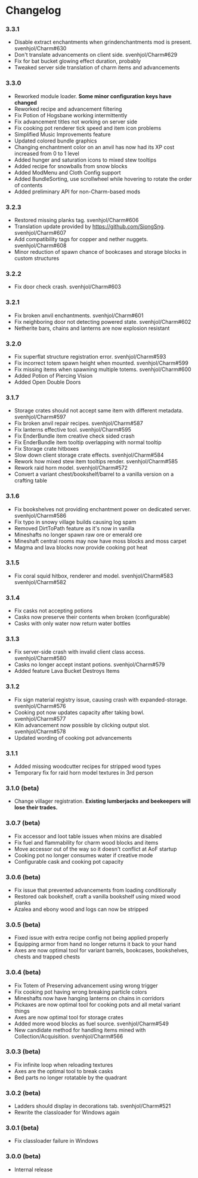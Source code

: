# Changelog

### 3.3.1
* Disable extract enchantments when grindenchantments mod is present. svenhjol/Charm#630
* Don't translate advancements on client side. svenhjol/Charm#629
* Fix for bat bucket glowing effect duration, probably
* Tweaked server side translation of charm items and advancements

### 3.3.0
* Reworked module loader. **Some minor configuration keys have changed**
* Reworked recipe and advancement filtering
* Fix Potion of Hogsbane working intermittently
* Fix advancement titles not working on server side
* Fix cooking pot renderer tick speed and item icon problems
* Simplified Music Improvements feature
* Updated colored bundle graphics
* Changing enchantment color on an anvil has now had its XP cost increased from 0 to 1 level
* Added hunger and saturation icons to mixed stew tooltips
* Added recipe for snowballs from snow blocks
* Added ModMenu and Cloth Config support
* Added BundleSorting, use scrollwheel while hovering to rotate the order of contents
* Added preliminary API for non-Charm-based mods

### 3.2.3
* Restored missing planks tag. svenhjol/Charm#606
* Translation update provided by <https://github.com/SiongSng>.  svenhjol/Charm#607
* Add compatibility tags for copper and nether nuggets. svenhjol/Charm#608
* Minor reduction of spawn chance of bookcases and storage blocks in custom structures

### 3.2.2
* Fix door check crash.  svenhjol/Charm#603

### 3.2.1
* Fix broken anvil enchantments.  svenhjol/Charm#601
* Fix neighboring door not detecting powered state.  svenhjol/Charm#602
* Netherite bars, chains and lanterns are now explosion resistant

### 3.2.0
* Fix superflat structure registration error.  svenhjol/Charm#593
* Fix incorrect totem spawn height when mounted.  svenhjol/Charm#599
* Fix missing items when spawning multiple totems.  svenhjol/Charm#600
* Added Potion of Piercing Vision
* Added Open Double Doors

### 3.1.7
* Storage crates should not accept same item with different metadata.  svenhjol/Charm#597
* Fix broken anvil repair recipes.  svenhjol/Charm#587
* Fix lanterns effective tool.  svenhjol/Charm#595
* Fix EnderBundle item creative check sided crash
* Fix EnderBundle item tooltip overlapping with normal tooltip
* Fix Storage crate hitboxes
* Slow down client storage crate effects.  svenhjol/Charm#584 
* Rework how mixed stew item tooltips render.  svenhjol/Charm#585
* Rework raid horn model.  svenhjol/Charm#572
* Convert a variant chest/bookshelf/barrel to a vanilla version on a crafting table

### 3.1.6
* Fix bookshelves not providing enchantment power on dedicated server. svenhjol/Charm#586
* Fix typo in snowy village builds causing log spam
* Removed DirtToPath feature as it's now in vanilla
* Mineshafts no longer spawn raw ore or emerald ore
* Mineshaft central rooms may now have moss blocks and moss carpet
* Magma and lava blocks now provide cooking pot heat

### 3.1.5
* Fix coral squid hitbox, renderer and model.  svenhjol/Charm#583 svenhjol/Charm#582

### 3.1.4
* Fix casks not accepting potions
* Casks now preserve their contents when broken (configurable)
* Casks with only water now return water bottles

### 3.1.3
* Fix server-side crash with invalid client class access.  svenhjol/Charm#580
* Casks no longer accept instant potions.  svenhjol/Charm#579
* Added feature Lava Bucket Destroys Items

### 3.1.2
* Fix sign material registry issue, causing crash with expanded-storage.  svenhjol/Charm#576
* Cooking pot now updates capacity after taking bowl.  svenhjol/Charm#577
* Kiln advancement now possible by clicking output slot.  svenhjol/Charm#578
* Updated wording of cooking pot advancements

### 3.1.1
* Added missing woodcutter recipes for stripped wood types
* Temporary fix for raid horn model textures in 3rd person

### 3.1.0 (beta)
* Change villager registration.  **Existing lumberjacks and beekeepers will lose their trades.**

### 3.0.7 (beta)
* Fix accessor and loot table issues when mixins are disabled
* Fix fuel and flammability for charm wood blocks and items
* Move accessor out of the way so it doesn't conflict at AoF startup
* Cooking pot no longer consumes water if creative mode
* Configurable cask and cooking pot capacity

### 3.0.6 (beta)
* Fix issue that prevented advancements from loading conditionally
* Restored oak bookshelf, craft a vanilla bookshelf using mixed wood planks
* Azalea and ebony wood and logs can now be stripped

### 3.0.5 (beta)
* Fixed issue with extra recipe config not being applied properly
* Equipping armor from hand no longer returns it back to your hand
* Axes are now optimal tool for variant barrels, bookcases, bookshelves, chests and trapped chests

### 3.0.4 (beta)
* Fix Totem of Preserving advancement using wrong trigger
* Fix cooking pot having wrong breaking particle colors
* Mineshafts now have hanging lanterns on chains in corridors
* Pickaxes are now optimal tool for cooking pots and all metal variant things
* Axes are now optimal tool for storage crates
* Added more wood blocks as fuel source. svenhjol/Charm#549
* New candidate method for handling items mined with Collection/Acquisition.  svenhjol/Charm#566

### 3.0.3 (beta)
* Fix infinite loop when reloading textures
* Axes are the optimal tool to break casks
* Bed parts no longer rotatable by the quadrant

### 3.0.2 (beta)
* Ladders should display in decorations tab.  svenhjol/Charm#521
* Rewrite the classloader for Windows again

### 3.0.1 (beta)
* Fix classloader failure in Windows

### 3.0.0 (beta)
* Internal release
